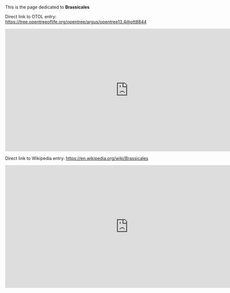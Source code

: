 This is the page dedicated to **Brassicales**


Direct link to OTOL entry: https://tree.opentreeoflife.org/opentree/argus/opentree13.4@ott8844



<html>
    <body>
    <iframe src="https://tree.opentreeoflife.org/opentree/argus/opentree13.4@ott8844"
    width="800" height="400" frameborder="0" allowfullscreen> </iframe>
    </body>
</html>
    


Direct link to Wikipedia entry: https://en.wikipedia.org/wiki/Brassicales



<html>
    <body>
    <iframe src="https://en.wikipedia.org/wiki/Brassicales"
    width="800" height="400" frameborder="0" allowfullscreen> </iframe>
    </body>
</html>
    
